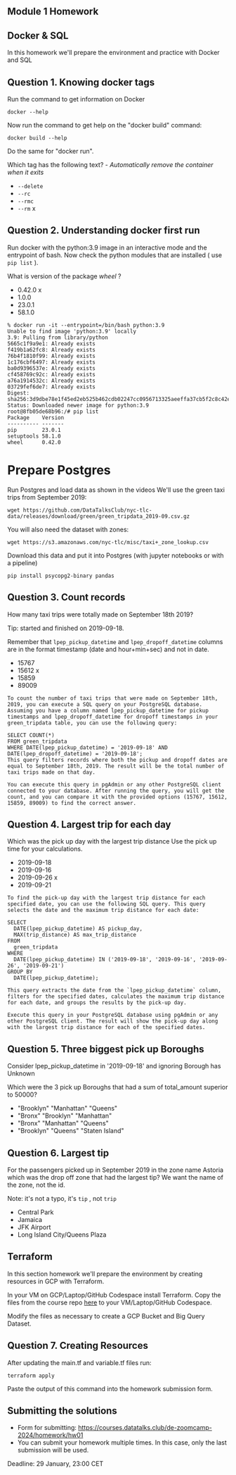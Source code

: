## Module 1 Homework

## Docker & SQL

In this homework we'll prepare the environment 
and practice with Docker and SQL


## Question 1. Knowing docker tags

Run the command to get information on Docker 

```docker --help```

Now run the command to get help on the "docker build" command:

```docker build --help```

Do the same for "docker run".

Which tag has the following text? - *Automatically remove the container when it exits* 

- `--delete`
- `--rc`
- `--rmc`
- `--rm` x


## Question 2. Understanding docker first run 

Run docker with the python:3.9 image in an interactive mode and the entrypoint of bash.
Now check the python modules that are installed ( use ```pip list``` ). 

What is version of the package *wheel* ?

- 0.42.0 x
- 1.0.0
- 23.0.1
- 58.1.0

```
% docker run -it --entrypoint=/bin/bash python:3.9                
Unable to find image 'python:3.9' locally
3.9: Pulling from library/python
5665c1f9a9e1: Already exists 
f419b1a62fc8: Already exists 
76b4f1810f99: Already exists 
1c176cbf6497: Already exists 
ba0d9396537e: Already exists 
cf458769c92c: Already exists 
a76a1914532c: Already exists 
03729fef6de7: Already exists 
Digest: sha256:3d9dbe78e1f45ed2eb525b462cdb02247cc0956713325aeeffa37cb5f2c8c42e
Status: Downloaded newer image for python:3.9
root@8fb05de68b96:/# pip list
Package    Version
---------- -------
pip        23.0.1
setuptools 58.1.0
wheel      0.42.0
```

# Prepare Postgres

Run Postgres and load data as shown in the videos
We'll use the green taxi trips from September 2019:

```wget https://github.com/DataTalksClub/nyc-tlc-data/releases/download/green/green_tripdata_2019-09.csv.gz```

You will also need the dataset with zones:

```wget https://s3.amazonaws.com/nyc-tlc/misc/taxi+_zone_lookup.csv```

Download this data and put it into Postgres (with jupyter notebooks or with a pipeline)

```
pip install psycopg2-binary pandas
```


## Question 3. Count records 

How many taxi trips were totally made on September 18th 2019?

Tip: started and finished on 2019-09-18. 

Remember that `lpep_pickup_datetime` and `lpep_dropoff_datetime` columns are in the format timestamp (date and hour+min+sec) and not in date.

- 15767
- 15612 x
- 15859
- 89009

```
To count the number of taxi trips that were made on September 18th, 2019, you can execute a SQL query on your PostgreSQL database. Assuming you have a column named lpep_pickup_datetime for pickup timestamps and lpep_dropoff_datetime for dropoff timestamps in your green_tripdata table, you can use the following query:

SELECT COUNT(*) 
FROM green_tripdata 
WHERE DATE(lpep_pickup_datetime) = '2019-09-18' AND DATE(lpep_dropoff_datetime) = '2019-09-18';
This query filters records where both the pickup and dropoff dates are equal to September 18th, 2019. The result will be the total number of taxi trips made on that day.

You can execute this query in pgAdmin or any other PostgreSQL client connected to your database. After running the query, you will get the count, and you can compare it with the provided options (15767, 15612, 15859, 89009) to find the correct answer.
```



## Question 4. Largest trip for each day

Which was the pick up day with the largest trip distance
Use the pick up time for your calculations.

- 2019-09-18
- 2019-09-16
- 2019-09-26 x
- 2019-09-21

```
To find the pick-up day with the largest trip distance for each specified date, you can use the following SQL query. This query selects the date and the maximum trip distance for each date:

SELECT
  DATE(lpep_pickup_datetime) AS pickup_day,
  MAX(trip_distance) AS max_trip_distance
FROM
  green_tripdata
WHERE
  DATE(lpep_pickup_datetime) IN ('2019-09-18', '2019-09-16', '2019-09-26', '2019-09-21')
GROUP BY
  DATE(lpep_pickup_datetime);

This query extracts the date from the `lpep_pickup_datetime` column, filters for the specified dates, calculates the maximum trip distance for each date, and groups the results by the pick-up day.

Execute this query in your PostgreSQL database using pgAdmin or any other PostgreSQL client. The result will show the pick-up day along with the largest trip distance for each of the specified dates.
```


## Question 5. Three biggest pick up Boroughs

Consider lpep_pickup_datetime in '2019-09-18' and ignoring Borough has Unknown

Which were the 3 pick up Boroughs that had a sum of total_amount superior to 50000?
 
- "Brooklyn" "Manhattan" "Queens"
- "Bronx" "Brooklyn" "Manhattan"
- "Bronx" "Manhattan" "Queens" 
- "Brooklyn" "Queens" "Staten Island"


## Question 6. Largest tip

For the passengers picked up in September 2019 in the zone name Astoria which was the drop off zone that had the largest tip?
We want the name of the zone, not the id.

Note: it's not a typo, it's `tip` , not `trip`

- Central Park
- Jamaica
- JFK Airport
- Long Island City/Queens Plaza



## Terraform

In this section homework we'll prepare the environment by creating resources in GCP with Terraform.

In your VM on GCP/Laptop/GitHub Codespace install Terraform. 
Copy the files from the course repo
[here](https://github.com/DataTalksClub/data-engineering-zoomcamp/tree/main/01-docker-terraform/1_terraform_gcp/terraform) to your VM/Laptop/GitHub Codespace.

Modify the files as necessary to create a GCP Bucket and Big Query Dataset.


## Question 7. Creating Resources

After updating the main.tf and variable.tf files run:

```
terraform apply
```

Paste the output of this command into the homework submission form.


## Submitting the solutions

* Form for submitting: https://courses.datatalks.club/de-zoomcamp-2024/homework/hw01
* You can submit your homework multiple times. In this case, only the last submission will be used. 

Deadline: 29 January, 23:00 CET
